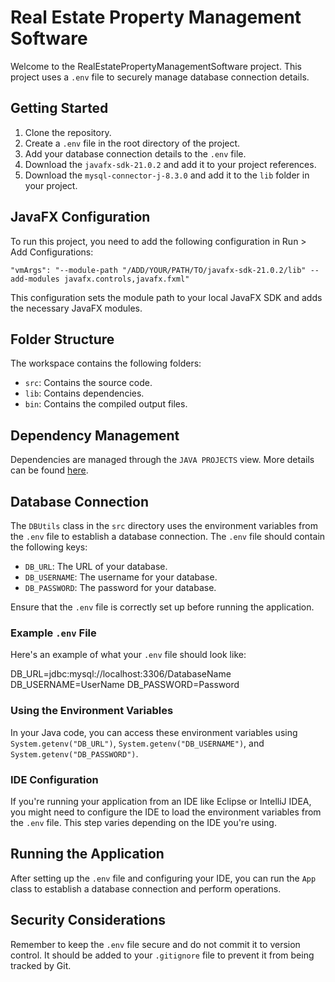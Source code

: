 # Real Estate Property Management Software

Welcome to the RealEstatePropertyManagementSoftware project. This project uses a `.env` file to securely manage database connection details.

## Getting Started

1. Clone the repository.
2. Create a `.env` file in the root directory of the project.
3. Add your database connection details to the `.env` file.
4. Download the `javafx-sdk-21.0.2` and add it to your project references.
5. Download the `mysql-connector-j-8.3.0` and add it to the `lib` folder in your project.

## JavaFX Configuration

To run this project, you need to add the following configuration in Run > Add Configurations:

`"vmArgs": "--module-path "/ADD/YOUR/PATH/TO/javafx-sdk-21.0.2/lib" --add-modules javafx.controls,javafx.fxml"`

This configuration sets the module path to your local JavaFX SDK and adds the necessary JavaFX modules.

## Folder Structure

The workspace contains the following folders:

- `src`: Contains the source code.
- `lib`: Contains dependencies.
- `bin`: Contains the compiled output files.

## Dependency Management

Dependencies are managed through the `JAVA PROJECTS` view. More details can be found [here](https://github.com/microsoft/vscode-java-dependency#manage-dependencies).

## Database Connection

The `DBUtils` class in the `src` directory uses the environment variables from the `.env` file to establish a database connection. The `.env` file should contain the following keys:

- `DB_URL`: The URL of your database.
- `DB_USERNAME`: The username for your database.
- `DB_PASSWORD`: The password for your database.

Ensure that the `.env` file is correctly set up before running the application.

### Example `.env` File

Here's an example of what your `.env` file should look like:

DB_URL=jdbc:mysql://localhost:3306/DatabaseName
DB_USERNAME=UserName
DB_PASSWORD=Password

### Using the Environment Variables

In your Java code, you can access these environment variables using `System.getenv("DB_URL")`, `System.getenv("DB_USERNAME")`, and `System.getenv("DB_PASSWORD")`.

### IDE Configuration

If you're running your application from an IDE like Eclipse or IntelliJ IDEA, you might need to configure the IDE to load the environment variables from the `.env` file. This step varies depending on the IDE you're using.

## Running the Application

After setting up the `.env` file and configuring your IDE, you can run the `App` class to establish a database connection and perform operations.

## Security Considerations

Remember to keep the `.env` file secure and do not commit it to version control. It should be added to your `.gitignore` file to prevent it from being tracked by Git.